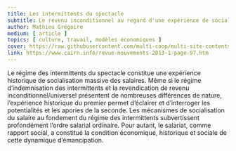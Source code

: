 ```yaml
---
title: Les intermittents du spectacle
subtitle: Le revenu inconditionnel au regard d'une expérience de socialisation du salaire
author: Mathieu Grégoire
medium: [ article ]
topics: [ culture, travail, modèles économiques ]
cover: https://raw.githubusercontent.com/multi-coop/multi-site-contents/maj-edito/texts/ressources/images/logo-cairn.png
link: https://www.cairn.info/revue-mouvements-2013-1-page-97.htm
---
```


Le régime des intermittents du spectacle constitue une expérience historique de socialisation massive des salaires. Même si le régime d’indemnisation des intermittents et la revendication de revenu inconditionnel/universel présentent de nombreuses différences de nature, l’expérience historique du premier permet d’éclairer et d’interroger les potentialités et les apories de la seconde. Les mécanismes de socialisation du salaire au fondement du régime des intermittents subvertissent profondément l’ordre salarial ordinaire. Pour autant, le salariat, comme rapport social, a constitué la condition économique, historique et sociale de cette dynamique d’émancipation.


